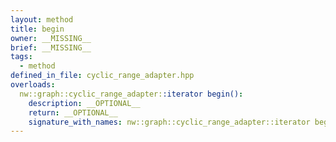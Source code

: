 ```yaml
---
layout: method
title: begin
owner: __MISSING__
brief: __MISSING__
tags:
  - method
defined_in_file: cyclic_range_adapter.hpp
overloads:
  nw::graph::cyclic_range_adapter::iterator begin():
    description: __OPTIONAL__
    return: __OPTIONAL__
    signature_with_names: nw::graph::cyclic_range_adapter::iterator begin()
---
```

